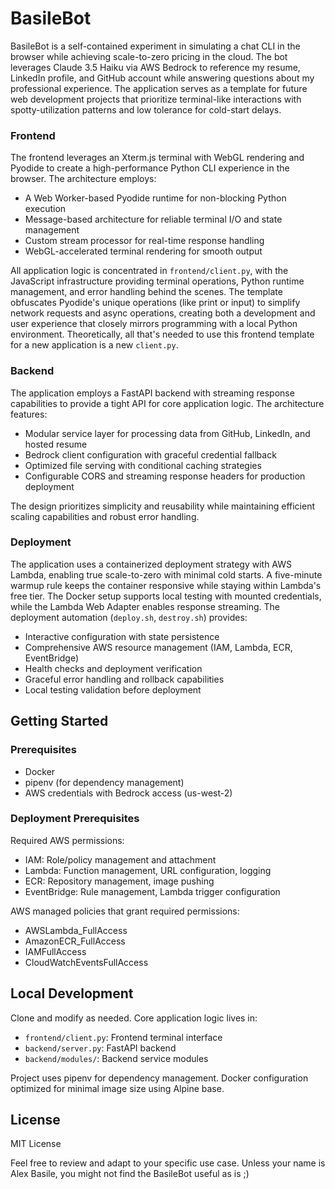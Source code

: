 # BasileBot

BasileBot is a self-contained experiment in simulating a chat CLI in the browser while achieving scale-to-zero pricing in the cloud. The bot leverages Claude 3.5 Haiku via AWS Bedrock to reference my resume, LinkedIn profile, and GitHub account while answering questions about my professional experience. The application serves as a template for future web development projects that prioritize terminal-like interactions with spotty-utilization patterns and low tolerance for cold-start delays.

### Frontend

The frontend leverages an Xterm.js terminal with WebGL rendering and Pyodide to create a high-performance Python CLI experience in the browser. The architecture employs:

- A Web Worker-based Pyodide runtime for non-blocking Python execution
- Message-based architecture for reliable terminal I/O and state management
- Custom stream processor for real-time response handling
- WebGL-accelerated terminal rendering for smooth output

All application logic is concentrated in `frontend/client.py`, with the JavaScript infrastructure providing terminal operations, Python runtime management, and error handling behind the scenes. The template obfuscates Pyodide's unique operations (like print or input) to simplify network requests and async operations, creating both a development and user experience that closely mirrors programming with a local Python environment. Theoretically, all that's needed to use this frontend template for a new application is a new `client.py`.

### Backend

The application employs a FastAPI backend with streaming response capabilities to provide a tight API for core application logic. The architecture features:

- Modular service layer for processing data from GitHub, LinkedIn, and hosted resume
- Bedrock client configuration with graceful credential fallback
- Optimized file serving with conditional caching strategies
- Configurable CORS and streaming response headers for production deployment

The design prioritizes simplicity and reusability while maintaining efficient scaling capabilities and robust error handling.

### Deployment

The application uses a containerized deployment strategy with AWS Lambda, enabling true scale-to-zero with minimal cold starts. A five-minute warmup rule keeps the container responsive while staying within Lambda's free tier. The Docker setup supports local testing with mounted credentials, while the Lambda Web Adapter enables response streaming. The deployment automation (`deploy.sh`, `destroy.sh`) provides:

- Interactive configuration with state persistence
- Comprehensive AWS resource management (IAM, Lambda, ECR, EventBridge)
- Health checks and deployment verification
- Graceful error handling and rollback capabilities
- Local testing validation before deployment

## Getting Started

### Prerequisites

- Docker
- pipenv (for dependency management)
- AWS credentials with Bedrock access (us-west-2)

### Deployment Prerequisites

Required AWS permissions:

- IAM: Role/policy management and attachment
- Lambda: Function management, URL configuration, logging
- ECR: Repository management, image pushing
- EventBridge: Rule management, Lambda trigger configuration

AWS managed policies that grant required permissions:

- AWSLambda_FullAccess
- AmazonECR_FullAccess
- IAMFullAccess
- CloudWatchEventsFullAccess

## Local Development

Clone and modify as needed. Core application logic lives in:

- `frontend/client.py`: Frontend terminal interface
- `backend/server.py`: FastAPI backend
- `backend/modules/`: Backend service modules

Project uses pipenv for dependency management. Docker configuration optimized for minimal image size using Alpine base.

## License

MIT License

Feel free to review and adapt to your specific use case. Unless your name is Alex Basile, you might not find the BasileBot useful as is ;) 